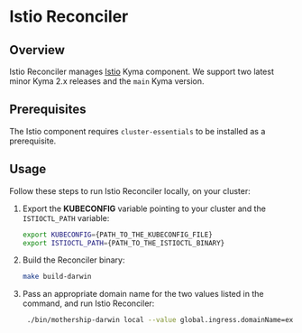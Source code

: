 # Istio Reconciler

## Overview

Istio Reconciler manages [Istio](https://github.com/kyma-project/kyma/tree/main/resources/istio-configuration) Kyma component. We support two latest minor Kyma 2.x releases and the `main` Kyma version.

## Prerequisites

The Istio component requires `cluster-essentials` to be installed as a prerequisite.

## Usage

Follow these steps to run Istio Reconciler locally, on your cluster:

1. Export the **KUBECONFIG** variable pointing to your cluster and the `ISTIOCTL_PATH` variable:

   ```bash
   export KUBECONFIG={PATH_TO_THE_KUBECONFIG_FILE}
   export ISTIOCTL_PATH={PATH_TO_THE_ISTIOCTL_BINARY}
   ```

2. Build the Reconciler binary:

   ```bash
   make build-darwin
   ```

3. Pass an appropriate domain name for the two values listed in the command, and run Istio Reconciler:

   ```bash
    ./bin/mothership-darwin local --value global.ingress.domainName=example.com,global.domainName=example.com --components cluster-essentials,istio
   ```
